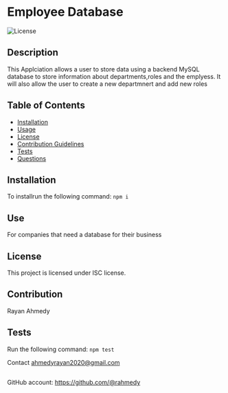 # Employee Database 
      
    
![License](https://img.shields.io/badge/License-ISC-blue.svg)
## Description
This Applciation allows a user to store data using a backend MySQL database to store information about departments,roles and the emplyess. It will also allow the user to create a new departmnert and add new roles
## Table of Contents
* [Installation](#installation)
* [Usage](#usage)
* [License](#license)
* [Contribution Guidelines](#contribution-guidelines)
* [Tests](#tests)
* [Questions](#questions)
## Installation
To installrun the following command:
``` npm i ```
## Use
For companies that need a database for their business 
## License
This project is licensed under ISC license.
## Contribution 
Rayan Ahmedy 
## Tests
Run the following command:
``` npm test ```


Contact ahmedyrayan2020@gmail.com
##
GitHub account:  https://github.com/@rahmedy

